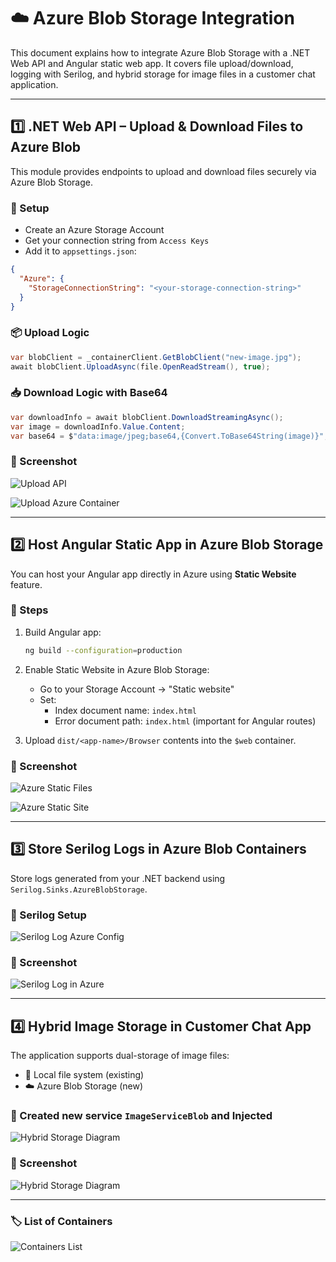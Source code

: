 # ☁️ Azure Blob Storage Integration

This document explains how to integrate Azure Blob Storage with a .NET Web API and Angular static web app. It covers file upload/download, logging with Serilog, and hybrid storage for image files in a customer chat application.

---

## 1️⃣ .NET Web API – Upload & Download Files to Azure Blob

This module provides endpoints to upload and download files securely via Azure Blob Storage.

### 🔧 Setup

- Create an Azure Storage Account
- Get your connection string from `Access Keys`
- Add it to `appsettings.json`:

```json
{
  "Azure": {
    "StorageConnectionString": "<your-storage-connection-string>"
  }
}
```

### 📦 Upload Logic

```csharp
var blobClient = _containerClient.GetBlobClient("new-image.jpg");
await blobClient.UploadAsync(file.OpenReadStream(), true);
```

### 📥 Download Logic with Base64

```csharp
var downloadInfo = await blobClient.DownloadStreamingAsync();
var image = downloadInfo.Value.Content;
var base64 = $"data:image/jpeg;base64,{Convert.ToBase64String(image)}";
```

### 📸 Screenshot

![Upload API](./images/imageupload-container.png)

![Upload Azure Container](./images/imageupload-container.png)

---

## 2️⃣ Host Angular Static App in Azure Blob Storage

You can host your Angular app directly in Azure using **Static Website** feature.

### 🔧 Steps

1. Build Angular app:  
   ```bash
   ng build --configuration=production
   ```

2. Enable Static Website in Azure Blob Storage:
   - Go to your Storage Account → "Static website"
   - Set:
     - Index document name: `index.html`
     - Error document path: `index.html` (important for Angular routes)

3. Upload `dist/<app-name>/Browser` contents into the `$web` container.

### 📸 Screenshot

![Azure Static Files](./images/static-files.png)

![Azure Static Site](./images/static-host.png)

---

## 3️⃣ Store Serilog Logs in Azure Blob Containers

Store logs generated from your .NET backend using `Serilog.Sinks.AzureBlobStorage`.

### 🧩 Serilog Setup

![Serilog Log Azure Config](./images/serilog-config.png)


### 📸 Screenshot

![Serilog Log in Azure](./images/azure-logs.png)

---

## 4️⃣ Hybrid Image Storage in Customer Chat App

The application supports dual-storage of image files:

- 📁 Local file system (existing)
- ☁️ Azure Blob Storage (new)

### 📂 Created new service `ImageServiceBlob` and Injected

![Hybrid Storage Diagram](./images/chatapp-imageservice.png)


### 📸 Screenshot

![Hybrid Storage Diagram](./images/chatapp-container.png)

---

### 🏷️ List of Containers 

![Containers List](./images/containers.png)
